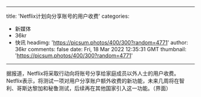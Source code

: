 
---
title: 'Netflix计划向分享账号的用户收费'
categories: 
 - 新媒体
 - 36kr
 - 快讯
headimg: 'https://picsum.photos/400/300?random=4771'
author: 36kr
comments: false
date: Fri, 18 Mar 2022 12:35:31 GMT
thumbnail: 'https://picsum.photos/400/300?random=4771'
---

<div>   
据报道，Netflix将采取行动向将账号分享给家庭成员以外人士的用户收费。Netflix表示，将测试一项对用户分享账户额外收费的新功能，未来几周将在智利、哥斯达黎加和秘鲁测试，后续再在其他国家引入这一功能。（界面）  
</div>
            